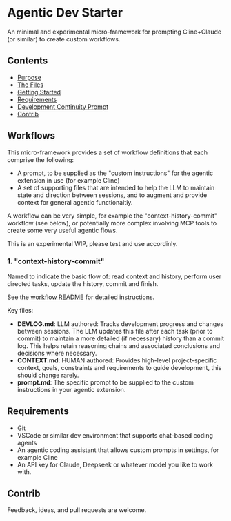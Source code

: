 # Agentic Dev Starter

An minimal and experimental micro-framework for prompting Cline+Claude (or similar) to create custom workflows.

## Contents
- [Purpose](#purpose)
- [The Files](#the-files)
- [Getting Started](#getting-started)
- [Requirements](#requirements)
- [Development Continuity Prompt](#development-continuity-prompt)
- [Contrib](#contrib)

## Workflows

This micro-framework provides a set of workflow definitions that each comprise the following:

- A prompt, to be supplied as the "custom instructions" for the agentic extension in use (for example Cline)
- A set of supporting files that are intended to help the LLM to maintain state and direction between sessions, and to augment and provide context for general agentic functionaltiy.

A workflow can be very simple, for example the "context-history-commit" workflow (see below), or potentially more complex involving MCP tools to create some very useful agentic flows.

This is an experimental WIP, please test and use accordinly.

### 1. "context-history-commit"

Named to indicate the basic flow of: read context and history, perform user directed tasks, update the history, commit and finish.

See the [workflow README](workflows/context-history-commit/README.md) for detailed instructions.

Key files:
- **DEVLOG.md**: LLM authored: Tracks development progress and changes between sessions. The LLM updates this file after each task (prior to commit) to maintain a more detailed (if necessary) history than a commit log. This helps retain reasoning chains and associated conclusions and decisions where necessary.
- **CONTEXT.md**: HUMAN authored: Provides high-level project-specific context, goals, constraints and requirements to guide development, this should change rarely.
- **prompt.md**: The specific prompt to be supplied to the custom instructions in your agentic extension.

## Requirements

- Git
- VSCode or similar dev environment that supports chat-based coding agents
- An agentic coding assistant that allows custom prompts in settings, for example Cline
- An API key for Claude, Deepseek or whatever model you like to work with.

## Contrib

Feedback, ideas, and pull requests are welcome.

